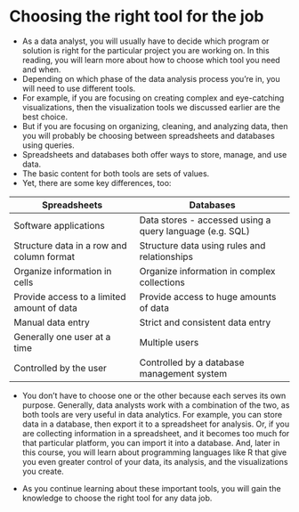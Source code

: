 # Choosing the right tool for the job

- As a data analyst, you will usually have to decide which program or solution is right for the particular project you are working on. In this reading, you will learn more about how to choose which tool you need and when.
- Depending on which phase of the data analysis process you’re in, you will need to use different tools.
- For example, if you are focusing on creating complex and eye-catching visualizations, then the visualization tools we discussed earlier are the best choice.
- But if you are focusing on organizing, cleaning, and analyzing data, then you will probably be choosing between spreadsheets and databases using queries.
- Spreadsheets and databases both offer ways to store, manage, and use data.
- The basic content for both tools are sets of values.
- Yet, there are some key differences, too:

| Spreadsheets                           | Databases                                |
|---------------------------------------|------------------------------------------|
| Software applications                  | Data stores - accessed using a query language (e.g. SQL) |
| Structure data in a row and column format | Structure data using rules and relationships |
| Organize information in cells          | Organize information in complex collections |
| Provide access to a limited amount of data | Provide access to huge amounts of data    |
| Manual data entry                      | Strict and consistent data entry          |
| Generally one user at a time           | Multiple users                           |
| Controlled by the user                 | Controlled by a database management system |

- You don’t have to choose one or the other because each serves its own purpose. Generally, data analysts work with a combination of the two, as both tools are very useful in data analytics. For example, you can store data in a database, then export it to a spreadsheet for analysis. Or, if you are collecting information in a spreadsheet, and it becomes too much for that particular platform, you can import it into a database. And, later in this course, you will learn about programming languages like R that give you even greater control of your data, its analysis, and the visualizations you create.

- As you continue learning about these important tools, you will gain the knowledge to choose the right tool for any data job.
